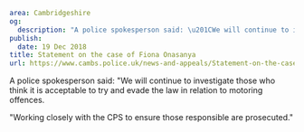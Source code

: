 ```yaml
area: Cambridgeshire
og:
  description: "A police spokesperson said: \u201CWe will continue to investigate those who think it is acceptable to try and evade the law in relation to motoring offences. Working closely with the CPS to ensure those responsible are prosecuted.\u201D"
publish:
  date: 19 Dec 2018
title: Statement on the case of Fiona Onasanya
url: https://www.cambs.police.uk/news-and-appeals/Statement-on-the-case-of-Fiona-Onasanya
```

A police spokesperson said: "We will continue to investigate those who think it is acceptable to try and evade the law in relation to motoring offences.

"Working closely with the CPS to ensure those responsible are prosecuted."
